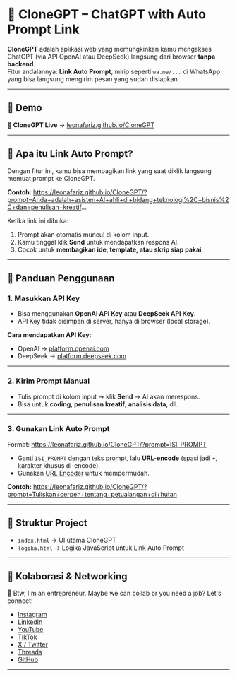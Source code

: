 # 🚀 CloneGPT – ChatGPT with Auto Prompt Link

**CloneGPT** adalah aplikasi web yang memungkinkan kamu mengakses ChatGPT (via API OpenAI atau DeepSeek) langsung dari browser **tanpa backend**.  
Fitur andalannya: **Link Auto Prompt**, mirip seperti `wa.me/...` di WhatsApp yang bisa langsung mengirim pesan yang sudah disiapkan.

---

## 🌟 Demo
🔗 **CloneGPT Live** → [leonafariz.github.io/CloneGPT](https://leonafariz.github.io/CloneGPT)

---

## 📌 Apa itu Link Auto Prompt?
Dengan fitur ini, kamu bisa membagikan link yang saat diklik langsung memuat prompt ke CloneGPT.

**Contoh:**
https://leonafariz.github.io/CloneGPT/?prompt=Anda+adalah+asisten+AI+ahli+di+bidang+teknologi%2C+bisnis%2C+dan+penulisan+kreatif...

Ketika link ini dibuka:
1. Prompt akan otomatis muncul di kolom input.
2. Kamu tinggal klik **Send** untuk mendapatkan respons AI.
3. Cocok untuk **membagikan ide, template, atau skrip siap pakai**.

---

## 📖 Panduan Penggunaan

### 1. Masukkan API Key
- Bisa menggunakan **OpenAI API Key** atau **DeepSeek API Key**.
- API Key tidak disimpan di server, hanya di browser (local storage).

**Cara mendapatkan API Key:**
- OpenAI → [platform.openai.com](https://platform.openai.com/)
- DeepSeek → [platform.deepseek.com](https://platform.deepseek.com/)

---

### 2. Kirim Prompt Manual
- Tulis prompt di kolom input → klik **Send** → AI akan merespons.
- Bisa untuk **coding**, **penulisan kreatif**, **analisis data**, dll.

---

### 3. Gunakan Link Auto Prompt
Format:
https://leonafariz.github.io/CloneGPT/?prompt=ISI_PROMPT

- Ganti `ISI_PROMPT` dengan teks prompt, lalu **URL-encode** (spasi jadi `+`, karakter khusus di-encode).
- Gunakan [URL Encoder](https://www.urlencoder.org/) untuk mempermudah.

**Contoh:**
https://leonafariz.github.io/CloneGPT/?prompt=Tuliskan+cerpen+tentang+petualangan+di+hutan

---

## 📂 Struktur Project
- `index.html` → UI utama CloneGPT
- `logika.html` → Logika JavaScript untuk Link Auto Prompt

---

## 🤝 Kolaborasi & Networking
🙌 Btw, I'm an entrepreneur. Maybe we can collab or you need a job? Let's connect!

- [Instagram](https://www.instagram.com/leonafariz.ai)  
- [LinkedIn](https://www.linkedin.com/in/leona-fariz-pratama)  
- [YouTube](https://www.youtube.com/@leonafariz)  
- [TikTok](https://www.tiktok.com/@leonafariz.ai)  
- [X / Twitter](https://www.x.com/leonafariz)  
- [Threads](https://www.threads.com/@leonafa.rizz)  
- [GitHub](https://www.github.com/leonafariz)

---
